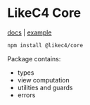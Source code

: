 # LikeC4 Core

[docs](https://likec4.dev/docs/) | [example](https://likec4.dev/examples/bigbank/likec4/)

```bash
npm install @likec4/core
```

Package contains:

- types
- view computation
- utilities and guards
- errors
